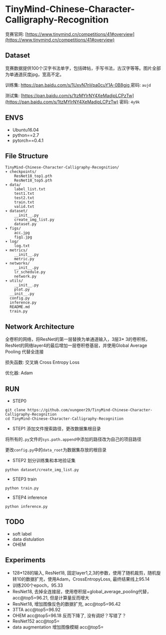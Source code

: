 # TinyMind-Chinese-Character-Calligraphy-Recognition
竞赛官网: [https://www.tinymind.cn/competitions/41#overview](https://www.tinymind.cn/competitions/41#overview)
## Dataset
竞赛数据提供100个汉字书法单字，包括碑帖，手写书法，古汉字等等。图片全部为单通道灰度jpg，宽高不定。

训练集: [https://pan.baidu.com/s/1UxvN7nVpa0cuY1A-0B8gjg ](https://pan.baidu.com/s/1UxvN7nVpa0cuY1A-0B8gjg) 密码: `aujd`

测试集: [https://pan.baidu.com/s/1tzMYlrNY4XeMadipLCPzTw](https://pan.baidu.com/s/1tzMYlrNY4XeMadipLCPzTw) 密码: `4y9k`

## ENVS
* Ubuntu16.04
* python==2.7
* pytorch==0.4.1

## File Structure
```
TinyMind-Chinese-Character-Calligraphy-Recognition/
▾ checkpoints/
    ResNet18_top1.pth
    ResNet18_top5.pth
▾ data/
    label_list.txt
    test1.txt
    test2.txt
    train.txt
    valid.txt
▾ dataset/
    __init__.py
    create_img_list.py
    dataset.py
▾ figs/
    acc.jpg
    fig1.jpg
▾ log/
    log.txt
▾ metrics/
    __init__.py
    metric.py
▾ networks/
    __init__.py
    lr_schedule.py
    network.py
▾ utils/
    __init__.py
    plot.py
  __init__.py
  config.py
  inference.py
  README.md
  train.py  
```
## Network Architecture
全卷积的网络，将ResNet的第一层替换为单通道输入，3层3\* 3的卷积核，
ResNet的网络layer4的最后增加一层卷积卷基层，并使用Global Average Pooling 代替全连接

损失函数: 交叉熵 Cross Entropy Loss

优化器: Adam

## RUN
* STEP0
```
git clone https://github.com/xungeer29/TinyMind-Chinese-Character-Calligraphy-Recognition
cd TinyMind-Chinese-Character-Calligraphy-Recognition
```
* STEP1
添加文件搜索路径，更改数据集根目录

将所有的`.py`文件的`sys.path.append`中添加的路径改为自己的项目路径

更改`config.py`中的`data_root`为数据集存放的根目录
* STEP2
划分训练集和本地验证集

```
python dataset/create_img_list.py
```

* STEP3
train

```
python train.py
```

* STEP4
inference
```
python inference.py
```

## TODO
* soft label
* data distulation
* OHEM



## Experiments
* 128\*128的输入, ResNet18, 固定layer1,2,3的参数，使用了随机裁剪，随机旋转10的数据扩充，使用Adam，CrossEntropyLoss, 最终结果线上95.14
* 训练200个epoch，95.33
* ResNet18, 去掉全连接层，使用卷积层+global_average_pooling代替，acc@top5=96.21, 但是计算量反而增大
* ResNet18, 增加图像反色的数据扩充, acc@top5=96.42
* 3TTA acc@top5=96.92
* OHEM acc@top5=96.18 反而下降了, 没有调好？写错了？
* ResNet152 acc@top5=
* data augmentation 增加图像模糊 acc@top5=
